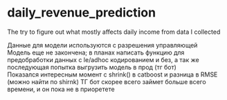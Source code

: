 # daily_revenue_prediction
The try to figure out what mostly affects daily income from data I collected

Данные для модели используются с разрешения управляющей <br/>
Модель еще не закончена; в планах написать функцию для предобработки данных с le/adhoc кодированием и без, а так же последующая попытка выгрузить модель в прод (тг бот)<br/>
Показался интересным момент с shrink() в catboost и разница в RMSE (можно найти по shirnk)
ТГ бот скорее всего займет больше всего времени, и он пока не в приоретете
